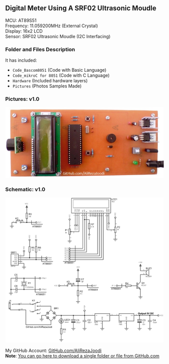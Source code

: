 ## Digital Meter Using A SRF02 Ultrasonic Moudle
	   
MCU:		AT89S51    
Frequency:     	11.059200MHz (External Crystal)   
Display:        16x2 LCD   
Sensor:		SRF02 Ultrasonic Moudle (I2C Interfacing)     

### Folder and Files Description
It has included:
- `Code_Bascom8051` (Code with Basic Language)
- `Code_mikroC for 8051` (Code with C Language)
- `Hardware` (Included hardware layers)
- `Pictures` (Photos Samples Made)

### Pictures: v1.0
![](Pictures/v1.0.jpg)

### Schematic: v1.0
![](Hardware/v1.0.png)

My GitHub Account: [GitHub.com/AliRezaJoodi](https://github.com/AliRezaJoodi)  
**Note**: [You can go here to download a single folder or file from GitHub.com](https://minhaskamal.github.io/DownGit/#/home)
